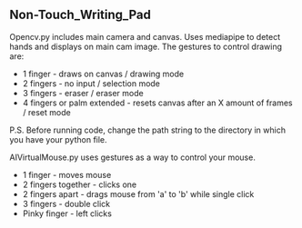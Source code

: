 ## Non-Touch_Writing_Pad

Opencv.py includes main camera and canvas. Uses mediapipe to detect hands and displays on main cam image. The gestures to control drawing are:
- 1 finger - draws on canvas / drawing mode
- 2 fingers - no input / selection mode
- 3 fingers - eraser / eraser mode
- 4 fingers or palm extended - resets canvas after an X amount of frames / reset mode

P.S. Before running code, change the path string to the directory in which you have your python file. 


AIVirtualMouse.py uses gestures as a way to control your mouse.
- 1 finger - moves mouse
- 2 fingers together - clicks one
- 2 fingers apart - drags mouse from 'a' to 'b' while single click
- 3 fingers - double click
- Pinky finger - left clicks

